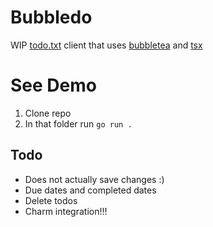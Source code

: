 # Bubbledo

WIP [todo.txt](http://todotxt.org/) client that uses [bubbletea](https://github.com/charmbracelet/bubbletea) and [tsx](https://github.com/trashhalo/tsx)

# See Demo

1. Clone repo
2. In that folder run `go run .`

## Todo

- Does not actually save changes :)
- Due dates and completed dates
- Delete todos
- Charm integration!!!